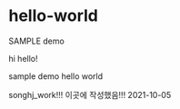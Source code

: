 # hello-world
SAMPLE demo

hi hello!

sample demo 
hello world

songhj_work!!! 이곳에 작성했음!!! 2021-10-05